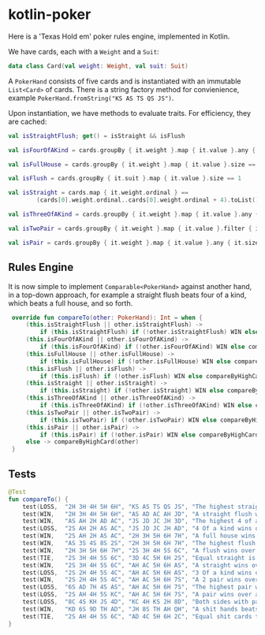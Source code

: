 # kotlin-poker

Here is a 'Texas Hold em' poker rules engine, implemented in Kotlin. 


We have cards, each with a `Weight` and a `Suit`: 

```kotlin
data class Card(val weight: Weight, val suit: Suit)
```

A `PokerHand` consists of five cards and is instantiated with an immutable `List<Card>` of cards. There is a string factory method for convienience, example `PokerHand.fromString("KS AS TS QS JS")`. 

Upon instantiation, we have methods to evaluate traits. For efficiency, they are cached: 

```kotlin
val isStraightFlush; get() = isStraight && isFlush

val isFourOfAKind = cards.groupBy { it.weight }.map { it.value }.any { it.size == 4 }

val isFullHouse = cards.groupBy { it.weight }.map { it.value }.size == 2

val isFlush = cards.groupBy { it.suit }.map { it.value }.size == 1

val isStraight = cards.map { it.weight.ordinal } ==
        (cards[0].weight.ordinal..cards[0].weight.ordinal + 4).toList()

val isThreeOfAKind = cards.groupBy { it.weight }.map { it.value }.any { it.size == 3 }

val isTwoPair = cards.groupBy { it.weight }.map { it.value }.filter { it.size == 2 }.count() == 2

val isPair = cards.groupBy { it.weight }.map { it.value }.any { it.size == 2 }
```

## Rules Engine 

It is now simple to implement `Comparable<PokerHand>` against another hand, in a top-down approach, for example a straight flush beats four of a kind, which beats a full house, and so forth. 

```kotlin
 override fun compareTo(other: PokerHand): Int = when {
     (this.isStraightFlush || other.isStraightFlush) ->
         if (this.isStraightFlush) if (!other.isStraightFlush) WIN else compareByHighCard(other) else LOSS
     (this.isFourOfAKind || other.isFourOfAKind) ->
         if (this.isFourOfAKind) if (!other.isFourOfAKind) WIN else compareByHighCard(other) else LOSS
     (this.isFullHouse || other.isFullHouse) ->
         if (this.isFullHouse) if (!other.isFullHouse) WIN else compareByHighCard(other) else LOSS
     (this.isFlush || other.isFlush) ->
         if (this.isFlush) if (!other.isFlush) WIN else compareByHighCard(other) else LOSS
     (this.isStraight || other.isStraight) ->
         if (this.isStraight) if (!other.isStraight) WIN else compareByHighCard(other) else LOSS
     (this.isThreeOfAKind || other.isThreeOfAKind) ->
         if (this.isThreeOfAKind) if (!other.isThreeOfAKind) WIN else compareByHighCard(other) else LOSS
     (this.isTwoPair || other.isTwoPair) ->
         if (this.isTwoPair) if (!other.isTwoPair) WIN else compareByHighCard(other) else LOSS
     (this.isPair || other.isPair) ->
         if (this.isPair) if (!other.isPair) WIN else compareByHighCard(other) else LOSS
     else -> compareByHighCard(other)
 }
```

## Tests

```kotlin
@Test
fun compareTo() {
    test(LOSS,  "2H 3H 4H 5H 6H", "KS AS TS QS JS", "The highest straight flush wins")
    test(WIN,   "2H 3H 4H 5H 6H", "AS AD AC AH JD", "A straight flush wins over 4 of a kind")
    test(WIN,   "AS AH 2H AD AC", "JS JD JC JH 3D", "The highest 4 of a kind wins")
    test(LOSS,  "2S AH 2H AS AC", "JS JD JC JH AD", "4 Of a kind wins over a full house")
    test(WIN,   "2S AH 2H AS AC", "2H 3H 5H 6H 7H", "A full house wins over a flush")
    test(WIN,   "AS 3S 4S 8S 2S", "2H 3H 5H 6H 7H", "The highest flush wins")
    test(WIN,   "2H 3H 5H 6H 7H", "2S 3H 4H 5S 6C", "A flush wins over a straight")
    test(TIE,   "2S 3H 4H 5S 6C", "3D 4C 5H 6H 2S", "Equal straight is tie")
    test(WIN,   "2S 3H 4H 5S 6C", "AH AC 5H 6H AS", "A straight wins over three of a kind")
    test(LOSS,  "2S 2H 4H 5S 4C", "AH AC 5H 6H AS", "3 Of a kind wins over a two pair")
    test(WIN,   "2S 2H 4H 5S 4C", "AH AC 5H 6H 7S", "A 2 pair wins over a pair")
    test(LOSS,  "6S AD 7H 4S AS", "AH AC 5H 6H 7S", "The highest pair wins")
    test(LOSS,  "2S AH 4H 5S KC", "AH AC 5H 6H 7S", "A pair wins over a shit hand")
    test(LOSS,  "8C 4S KH JS 4D", "KC 4H KS 2H 8D", "Both sides with pairs, the high card side wins")
    test(WIN,   "KD 6S 9D TH AD", "JH 8S TH AH QH", "A shit hands beats another shit hand, by high card")
    test(TIE,   "2S AH 4H 5S 6C", "AD 4C 5H 6H 2C", "Equal shit cards tie")
}
```
